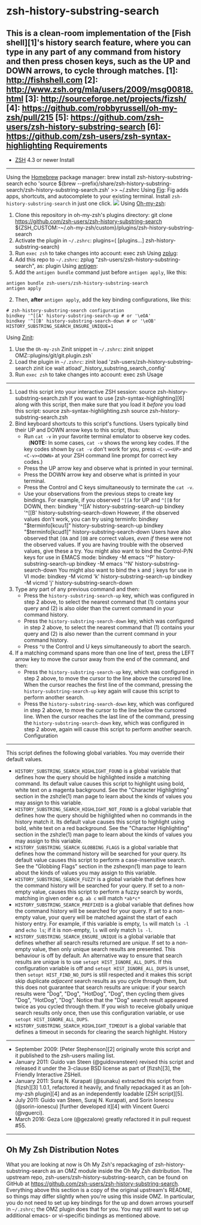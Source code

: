 # zsh-history-substring-search
This is a clean-room implementation of the [Fish shell][1]'s history search
feature, where you can type in any part of any command from history and then
press chosen keys, such as the UP and DOWN arrows, to cycle through matches.
[1]: http://fishshell.com
[2]: http://www.zsh.org/mla/users/2009/msg00818.html
[3]: http://sourceforge.net/projects/fizsh/
[4]: https://github.com/robbyrussell/oh-my-zsh/pull/215
[5]: https://github.com/zsh-users/zsh-history-substring-search
[6]: https://github.com/zsh-users/zsh-syntax-highlighting
Requirements
------------------------------------------------------------------------------
* [ZSH](http://zsh.sourceforge.net) 4.3 or newer
Install
------------------------------------------------------------------------------
Using the [Homebrew]( https://brew.sh ) package manager:
    brew install zsh-history-substring-search
    echo 'source $(brew --prefix)/share/zsh-history-substring-search/zsh-history-substring-search.zsh' >> ~/.zshrc
Using [Fig](https://fig.io):
Fig adds apps, shortcuts, and autocomplete to your existing terminal.
Install `zsh-history-substring-search` in just one click.
<a href="https://fig.io/plugins/other/zsh-history-substring-search" target="_blank"><img src="https://fig.io/badges/install-with-fig.svg" /></a>
Using [Oh-my-zsh](https://github.com/robbyrussell/oh-my-zsh):
1. Clone this repository in oh-my-zsh's plugins directory:
        git clone https://github.com/zsh-users/zsh-history-substring-search ${ZSH_CUSTOM:-~/.oh-my-zsh/custom}/plugins/zsh-history-substring-search
2. Activate the plugin in `~/.zshrc`:
        plugins=( [plugins...] zsh-history-substring-search)
3. Run `exec zsh`  to take changes into account:
        exec zsh
Using [zplug](https://github.com/zplug/zplug):
1. Add this repo to `~/.zshrc`:
        zplug "zsh-users/zsh-history-substring-search", as: plugin
Using [antigen](https://github.com/zsh-users/antigen):
1. Add the `antigen bundle` command just before `antigen apply`, like this:
```
antigen bundle zsh-users/zsh-history-substring-search
antigen apply
```
2. Then, **after** `antigen apply`, add the key binding configurations, like this:
```
# zsh-history-substring-search configuration
bindkey '^[[A' history-substring-search-up # or '\eOA'
bindkey '^[[B' history-substring-search-down # or '\eOB'
HISTORY_SUBSTRING_SEARCH_ENSURE_UNIQUE=1
```
Using [Zinit](https://github.com/zdharma-continuum/zinit):
1. Use the `Oh-my-zsh` Zinit snippet in `~/.zshrc`:
        zinit snippet OMZ::plugins/git/git.plugin.zsh`
2. Load the plugin in `~/.zshrc`:
        zinit load 'zsh-users/zsh-history-substring-search
        zinit ice wait atload'_history_substring_search_config'
3. Run `exec zsh` to take changes into account:
        exec zsh
Usage
------------------------------------------------------------------------------
1. Load this script into your interactive ZSH session:
        source zsh-history-substring-search.zsh
    If you want to use [zsh-syntax-highlighting][6] along with this script,
    then make sure that you load it *before* you load this script:
        source zsh-syntax-highlighting.zsh
        source zsh-history-substring-search.zsh
2. Bind keyboard shortcuts to this script's functions.
    Users typically bind their UP and DOWN arrow keys to this script, thus:
    * Run `cat -v` in your favorite terminal emulator to observe key codes.
      (**NOTE:** In some cases, `cat -v` shows the wrong key codes.  If the
      key codes shown by `cat -v` don't work for you, press `<C-v><UP>` and
      `<C-v><DOWN>` at your ZSH command line prompt for correct key codes.)
    * Press the UP arrow key and observe what is printed in your terminal.
    * Press the DOWN arrow key and observe what is printed in your terminal.
    * Press the Control and C keys simultaneously to terminate the `cat -v`.
    * Use your observations from the previous steps to create key bindings.
      For example, if you observed `^[[A` for UP and `^[[B` for DOWN, then:
          bindkey '^[[A' history-substring-search-up
          bindkey '^[[B' history-substring-search-down
      However, if the observed values don't work, you can try using terminfo:
          bindkey "$terminfo[kcuu1]" history-substring-search-up
          bindkey "$terminfo[kcud1]" history-substring-search-down
      Users have also observed that `[OA` and `[OB` are correct values,
      *even if* these were not the observed values. If you are having trouble
      with the observed values, give these a try.
      You might also want to bind the Control-P/N keys for use in EMACS mode:
          bindkey -M emacs '^P' history-substring-search-up
          bindkey -M emacs '^N' history-substring-search-down
      You might also want to bind the `k` and `j` keys for use in VI mode:
          bindkey -M vicmd 'k' history-substring-search-up
          bindkey -M vicmd 'j' history-substring-search-down
3. Type any part of any previous command and then:
    * Press the `history-substring-search-up` key, which was configured in
      step 2 above, to select the nearest command that (1) contains your query
      and (2) is also older than the current command in your command history.
    * Press the `history-substring-search-down` key, which was configured in
      step 2 above, to select the nearest command that (1) contains your query
      and (2) is also newer than the current command in your command history.
    * Press `^U` the Control and U keys simultaneously to abort the search.
4. If a matching command spans more than one line of text, press the LEFT
    arrow key to move the cursor away from the end of the command, and then:
    * Press the `history-substring-search-up` key, which was configured in
      step 2 above, to move the cursor to the line above the cursored line.
      When the cursor reaches the first line of the command, pressing the
      `history-substring-search-up` key again will cause this script to
      perform another search.
    * Press the `history-substring-search-down` key, which was configured in
      step 2 above, to move the cursor to the line below the cursored line.
      When the cursor reaches the last line of the command, pressing the
      `history-substring-search-down` key, which was configured in step 2
      above, again will cause this script to perform another search.
Configuration
------------------------------------------------------------------------------
This script defines the following global variables. You may override their
default values.
* `HISTORY_SUBSTRING_SEARCH_HIGHLIGHT_FOUND` is a global variable that defines
  how the query should be highlighted inside a matching command. Its default
  value causes this script to highlight using bold, white text on a magenta
  background. See the "Character Highlighting" section in the zshzle(1) man
  page to learn about the kinds of values you may assign to this variable.
* `HISTORY_SUBSTRING_SEARCH_HIGHLIGHT_NOT_FOUND` is a global variable that
  defines how the query should be highlighted when no commands in the
  history match it. Its default value causes this script to highlight using
  bold, white text on a red background. See the "Character Highlighting"
  section in the zshzle(1) man page to learn about the kinds of values you
  may assign to this variable.
* `HISTORY_SUBSTRING_SEARCH_GLOBBING_FLAGS` is a global variable that defines
  how the command history will be searched for your query. Its default value
  causes this script to perform a case-insensitive search. See the "Globbing
  Flags" section in the zshexpn(1) man page to learn about the kinds of
  values you may assign to this variable.
* `HISTORY_SUBSTRING_SEARCH_FUZZY` is a global variable that defines
  how the command history will be searched for your query. If set to a non-empty
  value, causes this script to perform a fuzzy search by words, matching in
  given order e.g. `ab c` will match `*ab*c*`
* `HISTORY_SUBSTRING_SEARCH_PREFIXED` is a global variable that defines how
  the command history will be searched for your query. If set to a non-empty
  value, your query will be matched against the start of each history entry.
  For example, if this variable is empty, `ls` will match `ls -l` and `echo
  ls`; if it is non-empty, `ls` will only match `ls -l`.
* `HISTORY_SUBSTRING_SEARCH_ENSURE_UNIQUE` is a global variable that defines
  whether all search results returned are *unique*. If set to a non-empty
  value, then only unique search results are presented. This behaviour is off
  by default. An alternative way to ensure that search results are unique is
  to use `setopt HIST_IGNORE_ALL_DUPS`. If this configuration variable is off
  and `setopt HIST_IGNORE_ALL_DUPS` is unset, then `setopt HIST_FIND_NO_DUPS`
  is still respected and it makes this script skip duplicate *adjacent* search
  results as you cycle through them, but this does not guarantee that search
  results are unique: if your search results were "Dog", "Dog", "HotDog",
  "Dog", then cycling them gives "Dog", "HotDog", "Dog". Notice that the "Dog"
  search result appeared twice as you cycled through them. If you wish to
  receive globally unique search results only once, then use this
  configuration variable, or use `setopt HIST_IGNORE_ALL_DUPS`.
* `HISTORY_SUBSTRING_SEARCH_HIGHLIGHT_TIMEOUT` is a global variable that
  defines a timeout in seconds for clearing the search highlight.
History
------------------------------------------------------------------------------
* September 2009: [Peter Stephenson][2] originally wrote this script and it
  published to the zsh-users mailing list.
* January 2011: Guido van Steen (@guidovansteen) revised this script and
  released it under the 3-clause BSD license as part of [fizsh][3], the
  Friendly Interactive ZSHell.
* January 2011: Suraj N. Kurapati (@sunaku) extracted this script from
  [fizsh][3] 1.0.1, refactored it heavily, and finally repackaged it as an
  [oh-my-zsh plugin][4] and as an independently loadable [ZSH script][5].
* July 2011: Guido van Steen, Suraj N. Kurapati, and Sorin Ionescu
  (@sorin-ionescu) [further developed it][4] with Vincent Guerci (@vguerci).
* March 2016: Geza Lore (@gezalore) greatly refactored it in pull request #55.
---
## Oh My Zsh Distribution Notes
What you are looking at now is Oh My Zsh's repackaging of zsh-history-substring-search as an OMZ module inside
the Oh My Zsh distribution.
The upstream repo, zsh-users/zsh-history-substring-search, can be found on GitHub at
<https://github.com/zsh-users/zsh-history-substring-search>.
Everything above this section is a copy of the original upstream's README, so things may differ slightly when
you're using this inside OMZ. In particular, you do not need to set up key bindings for the up and down arrows
yourself in `~/.zshrc`; the OMZ plugin does that for you. You may still want to set up additional emacs- or
vi-specific bindings as mentioned above.
